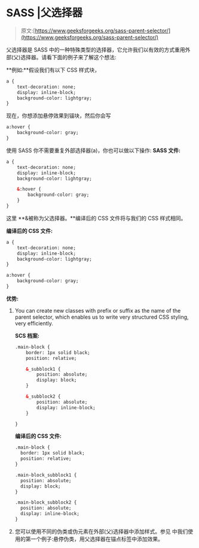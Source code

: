 # SASS |父选择器

> 原文:[https://www.geeksforgeeks.org/sass-parent-selector/](https://www.geeksforgeeks.org/sass-parent-selector/)

父选择器是 SASS 中的一种特殊类型的选择器，它允许我们以有效的方式重用外部(父)选择器。请看下面的例子来了解这个想法:

**例如:**假设我们有以下 CSS 样式块，

```html
a {
    text-decoration: none;
    display: inline-block;
    background-color: lightgray;
}

```

现在，你想添加悬停效果到锚块，然后你会写

```html
a:hover {
    background-color: gray;
}

```

使用 SASS 你不需要重复外部选择器(a)，你也可以做以下操作:
**SASS 文件:**

```html
a {
    text-decoration: none;
    display: inline-block;
    background-color: lightgray;

    &:hover {
        background-color: gray;
    }
}

```

这里 **&被称为父选择器。**编译后的 CSS 文件将与我们的 CSS 样式相同。

**编译后的 CSS 文件:**

```html
a {
    text-decoration: none;
    display: inline-block;
    background-color: lightgray;
}

a:hover {
    background-color: gray;
}

```

**优势:**

1.  You can create new classes with prefix or suffix as the name of the parent selector, which enables us to write
    very structured CSS styling, very efficiently.

    **SCS 档案:**

    ```html
    .main-block {
        border: 1px solid black;
        position: relative;

        &_subblock1 {
            position: absolute;
            display: block;
        }

        &_subblock2 {
            position: absolute;
            display: inline-block;
        }

    }

    ```

    **编译后的 CSS 文件:**

    ```html
    .main-block {
      border: 1px solid black;
      position: relative;
    }

    .main-block_subblock1 {
      position: absolute;
      display: block;
    }

    .main-block_subblock2 {
      position: absolute;
      display: inline-block;
    }

    ```

2.  您可以使用不同的伪类或伪元素在外部(父)选择器中添加样式。参见
    中我们使用的第一个例子:悬停伪类，用父选择器在锚点标签中添加效果。